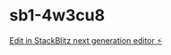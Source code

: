 # sb1-4w3cu8

[Edit in StackBlitz next generation editor ⚡️](https://stackblitz.com/~/github.com/Nick2001-LN/sb1-4w3cu8)
